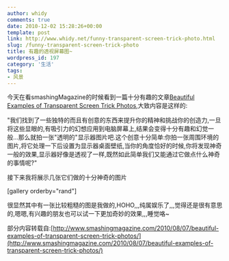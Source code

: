 ```yaml
---
author: whidy
comments: true
date: 2010-12-02 15:28:26+00:00
template: post
link: http://www.whidy.net/funny-transparent-screen-trick-photo.html
slug: /funny-transparent-screen-trick-photo
title: 有趣的透视屏幕图~
wordpress_id: 197
category: '生活'
tags:
- 风景
---
```


今天在看smashingMagazine的时候看到一篇十分有趣的文章[Beautiful Examples of Transparent Screen Trick Photos](http://www.smashingmagazine.com/2010/08/07/beautiful-examples-of-transparent-screen-trick-photos/),大致内容是这样的:

"我们找到了一些独特的而且有创意的东西来提升你的精神和挑战你的创造力,一旦将这些显眼的,有吸引力的幻想应用到电脑屏幕上,结果会变得十分有趣和幻觉一般...那么就拍一张"透明的"显示器图片吧.这个创意十分简单:你拍一张周围环境的图片,将它处理一下后设置为显示器桌面壁纸,当你的角度恰好的时候,你将发现神奇一般的效果,显示器好像是透视了一样,既然如此简单我们又能通过它做点什么神奇的事情呢?"

接下来我将展示几张它们做的十分神奇的图片

[gallery orderby="rand"]

很显然其中有一张比较粗糙的图是我做的,HOHO,,,纯属娱乐了,,,觉得还是很有意思的,嗯嗯,有兴趣的朋友也可以试一下更加奇妙的效果,,,睡觉咯~

部分内容转载自:[http://www.smashingmagazine.com/2010/08/07/beautiful-examples-of-transparent-screen-trick-photos/](http://www.smashingmagazine.com/2010/08/07/beautiful-examples-of-transparent-screen-trick-photos/)
